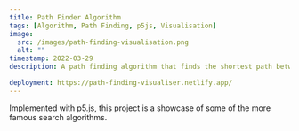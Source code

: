 ```yaml
---
title: Path Finder Algorithm
tags: [Algorithm, Path Finding, p5js, Visualisation]
image:
  src: /images/path-finding-visualisation.png
  alt: ""
timestamp: 2022-03-29
description: A path finding algorithm that finds the shortest path between two points in a maze.

deployment: https://path-finding-visualiser.netlify.app/
---
```


Implemented with p5.js, this project is a showcase of some of the more famous search algorithms.
